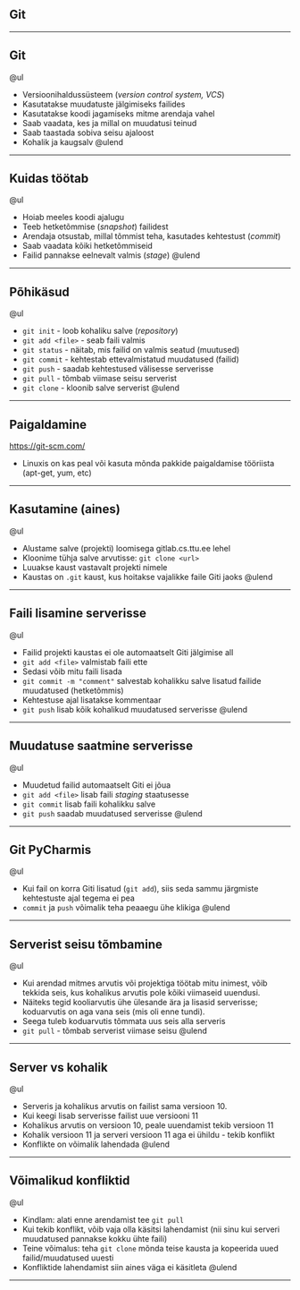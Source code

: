 ## Git

---

## Git

@ul
- Versioonihaldussüsteem (_version control system, VCS_)
- Kasutatakse muudatuste jälgimiseks failides
- Kasutatakse koodi jagamiseks mitme arendaja vahel
- Saab vaadata, kes ja millal on muudatusi teinud
- Saab taastada sobiva seisu ajaloost
- Kohalik ja kaugsalv
@ulend

---

## Kuidas töötab

@ul
- Hoiab meeles koodi ajalugu
- Teeb hetketõmmise (_snapshot_) failidest
- Arendaja otsustab, millal tõmmist teha, kasutades kehtestust (_commit_)
- Saab vaadata kõiki hetketõmmiseid
- Failid pannakse eelnevalt valmis (_stage_)
@ulend

---

## Põhikäsud

@ul
- `git init` -  loob kohaliku salve (_repository_)
- `git add <file>` - seab faili valmis
- `git status` - näitab, mis failid on valmis seatud (muutused)
- `git commit` - kehtestab ettevalmistatud muudatused (failid)
- `git push` - saadab kehtestused välisesse serverisse
- `git pull` - tõmbab viimase seisu serverist
- `git clone` - kloonib salve serverist
@ulend

---

## Paigaldamine

https://git-scm.com/

- Linuxis on kas peal või kasuta mõnda pakkide paigaldamise tööriista (apt-get, yum, etc)

---

## Kasutamine (aines)

@ul
- Alustame salve (projekti) loomisega gitlab.cs.ttu.ee lehel
- Kloonime tühja salve arvutisse: `git clone <url>`
- Luuakse kaust vastavalt projekti nimele
- Kaustas on `.git` kaust, kus hoitakse vajalikke faile Giti jaoks
@ulend

---

## Faili lisamine serverisse

@ul
- Failid projekti kaustas ei ole automaatselt Giti jälgimise all
- `git add <file>` valmistab faili ette
- Sedasi võib mitu faili lisada
- `git commit -m "comment"` salvestab kohalikku salve lisatud failide muudatused (hetketõmmis)
- Kehtestuse ajal lisatakse kommentaar
- `git push` lisab kõik kohalikud muudatused serverisse
@ulend

---

## Muudatuse saatmine serverisse

@ul
- Muudetud failid automaatselt Giti ei jõua
- `git add <file>` lisab faili _staging_ staatusesse
- `git commit` lisab faili kohalikku salve
- `git push` saadab muudatused serverisse
@ulend

---

## Git PyCharmis

@ul
- Kui fail on korra Giti lisatud (`git add`), siis seda sammu järgmiste kehtestuste ajal tegema ei pea
- `commit` ja `push` võimalik teha peaaegu ühe klikiga
@ulend

---

## Serverist seisu tõmbamine

@ul
- Kui arendad mitmes arvutis või projektiga töötab mitu inimest, võib tekkida seis, kus kohalikus arvutis pole kõiki viimaseid uuendusi.
- Näiteks tegid kooliarvutis ühe ülesande ära ja lisasid serverisse; koduarvutis on aga vana seis (mis oli enne tundi).
- Seega tuleb koduarvutis tõmmata uus seis alla serveris
- `git pull` - tõmbab serverist viimase seisu
@ulend

---

## Server vs kohalik

@ul
- Serveris ja kohalikus arvutis on failist sama versioon 10.
- Kui keegi lisab serverisse failist uue versiooni 11
- Kohalikus arvutis on versioon 10, peale uuendamist tekib versioon 11
- Kohalik versioon 11 ja serveri versioon 11 aga ei ühildu - tekib konflikt
- Konflikte on võimalik lahendada
@ulend

---

## Võimalikud konfliktid

@ul
- Kindlam: alati enne arendamist tee `git pull`
- Kui tekib konflikt, võib vaja olla käsitsi lahendamist (nii sinu kui serveri muudatused pannakse kokku ühte faili)
- Teine võimalus: teha `git clone` mõnda teise kausta ja kopeerida uued failid/muudatused uuesti
- Konfliktide lahendamist siin aines väga ei käsitleta
@ulend

---
